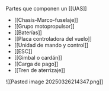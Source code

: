 Partes que componen un [[UAS]]

- [[Chasis-Marco-fuselaje]]
- [[Grupo motopropulsor]]
- [[Baterías]]
- [[Placa controladora del vuelo]]
- [[Unidad de mando y control]]
- [[ESC]]
- [[Gimbal o cardán]]
- [[Carga de pago]]
- [[Tren de aterrizaje]]

![[Pasted image 20250326214347.png]]